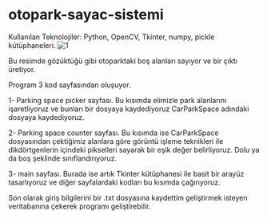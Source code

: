 # otopark-sayac-sistemi
Kullanılan Teknolojiler: Python, OpenCV, Tkinter, numpy, pickle kütüphaneleri.
![1](https://github.com/enesyondes/otopark-sayac-sistemi/assets/91937666/a2182966-14e5-41d2-94e7-ff52cc816a80)

Bu resimde gözüktüğü gibi otoparktaki boş alanları sayıyor ve bir çıktı üretiyor.

Program 3 kod sayfasından oluşuyor. 

1- Parking space picker sayfası. Bu kısımda elimizle park alanlarını işaretliyoruz ve bunları bir dosyaya kaydediyoruz CarParkSpace adındaki dosyaya kaydediyoruz.

2- Parking space counter sayfası. Bu kısımda ise CarParkSpace dosyasından çektiğimiz alanlara göre görüntü işleme teknikleri ile dikdörtgenlerin içindeki pikselleri sayarak bir eşik değer belirliyoruz. Dolu ya da boş şeklinde sınıflandırıyoruz.

3- main sayfası. Burada ise artık Tkinter kütüphanesi ile basit bir arayüz tasarlıyoruz ve diğer sayfalardaki kodları bu kısımda çağırıyoruz. 

Son olarak giriş bilgilerini bir .txt dosyasına kaydettim geliştirmek isteyen veritabanına çekerek programı geliştirebilir.
